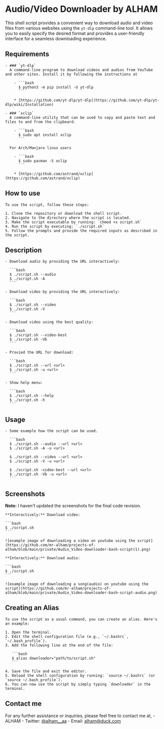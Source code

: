 # Audio/Video Downloader by ALHAM

This shell script provides a convenient way to download audio and video files from various websites using the `yt-dlp` command-line tool. It allows you to easily specify the desired format and provides a user-friendly interface for a seamless downloading experience.

## Requirements

    - ### `yt-dlp`
      A command-line program to download videos and audios from YouTube and other sites. Install it by following the instructions at 

        - ```bash
          $ python3 -m pip install -U yt-dlp
          ```

        * [https://github.com/yt-dlp/yt-dlp](https://github.com/yt-dlp/yt-dlp/wiki/Installation)

    - ### `xclip`
      A command-line utility that can be used to copy and paste text and files to and from the clipboard.

        - ```bash
          $ sudo apt install xclip
          ```

      For Arch/Manjaro linux users

        - ```bash
          $ sudo pacman -S xclip
          ```

        * [https://github.com/astrand/xclip](https://github.com/astrand/xclip)

## How to use

    To use the script, follow these steps:

    1. Clone the repository or download the shell script.
    2. Navigate to the directory where the script is located.
    3. Make the script executable by running: `chmod +x script.sh`
    4. Run the script by executing: `./script.sh`
    5. Follow the prompts and provide the required inputs as described in the script.

## Description

    - Download audio by providing the URL interactively:

      ```bash
      $ ./script.sh --audio
      $ ./script.sh -A
      ```

    - Download video by providing the URL interactively:

      ```bash
      $ ./script.sh --video
      $ ./script.sh -V
      ```

    - Download video using the best quality:

      ```bash
      $ ./script.sh --video-best
      $ ./script.sh -Vb
      ```

    - Provied the URL for download:

      ```bash
      $ ./script.sh --url <url>
      $ ./script.sh -u <url>
      ```

    - Show help menu:

      ```bash
      $ ./script.sh --help
      $ ./script.sh -h
      ```
 
## Usage

    - Some example how the script can be used.

      ```bash
      $ ./script.sh --audio --url <url>
      $ ./script.sh -A -u <url>
  
      $ ./script.sh --video --url <url>
      $ ./script.sh -V -u <url>
  
      $ ./script.sh -video-best --url <url>
      $ ./script.sh -Vb -u <url>
      ```  

## Screenshots

  **Note:** I haven't updated the screenshots for the final code revision.
  
    **Interactively:** Download video:

    ```bash
    $ ./script.sh
    ```

    ![example image of downloading a video on youtube using the script](https://github.com/mr-alham/projects-of-alham/blob/main/private/Audio_Video-downloader-bash-script(1).png)

    **Interactively:** Download audio:

    ```bash
    $ ./script.sh
    ```

    ![example image of downloading a song(audio) on youtube using the script](https://github.com/mr-alham/projects-of-alham/blob/main/private/Audio_Video-downloader-bash-script-audio.png)

## Creating an Alias

    To use the script as a usual command, you can create an alias. Here's an example:
    
    1. Open the terminal.
    2. Edit the shell configuration file (e.g., `~/.bashrc`, `~/.bash_profile`).
    3. Add the following line at the end of the file:

       ```bash
       $ alias downloader="path/to/script.sh"
       ```

    4. Save the file and exit the editor.
    5. Reload the shell configuration by running: `source ~/.bashrc` (or `source ~/.bash_profile`).
    6. You can now use the script by simply typing `downloader` in the terminal.

## Contact me

   For any further assistance or inquiries, please feel free to contact me at,
    - ALHAM
    - Twitter: [@alham__aa](https://www.twitter.com/@alham__aa)
    - Email: alham@duck.com
